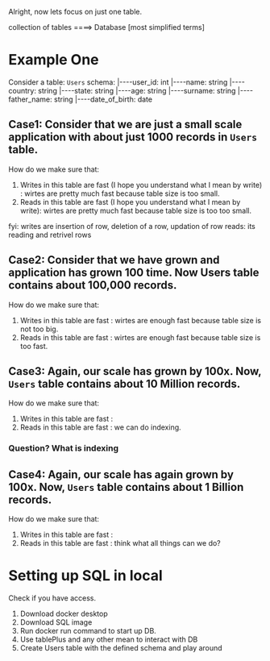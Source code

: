 Alright, now lets focus on just one table.

collection of tables ====> Database [most simplified terms]

# Example One
Consider a table: `Users`
schema:
|----user_id: int
|----name: string
|----country: string
|----state: string
|----age: string
|----surname: string
|----father_name: string
|----date_of_birth: date


## Case1: Consider that we are just a small scale application with about just 1000 records in `Users` table.

How do we make sure that:
1. Writes in this table are fast (I hope you understand what I mean by write) : wirtes are pretty much fast because table size is too small.
2. Reads in this table are fast (I hope you understand what I mean by write): wirtes are pretty much fast because table size is too too small.

fyi: writes are insertion of row, deletion of a row, updation of row
reads: its reading and retrivel rows

## Case2: Consider that we have grown and application has grown 100 time. Now Users table contains about 100,000 records.

How do we make sure that:
1. Writes in this table are fast : wirtes are enough fast because table size is not too big.
2. Reads in this table are fast : wirtes are enough fast because table size is too fast.

## Case3: Again, our scale has grown by 100x. Now, `Users` table contains about 10 Million records.

How do we make sure that:
1. Writes in this table are fast : <lets ignore this for time being>
2. Reads in this table are fast : we can do indexing.

### Question? What is indexing
<Write here>
<pros>
<cons>
<How much index should we creat and on what all tables>
<How indexing is done, what is red black tree>
<What happens when you create index while creating table itself>
<What changes do happen when indexes are added later>


## Case4: Again, our scale has again grown by 100x. Now, `Users` table contains about 1 Billion records.

 How do we make sure that:
1. Writes in this table are fast : <lets ignore this for time being>
2. Reads in this table are fast : think what all things can we do?

<Write here>




# Setting up SQL in local 

Check if you have access.

1. Download docker desktop
2. Download SQL image
3. Run docker run command to start up DB.
4. Use tablePlus and any other mean to interact with DB
5. Create Users table with the defined schema and play around

